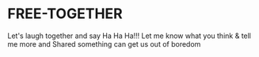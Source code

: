 # FREE-TOGETHER
Let's laugh together and say Ha Ha Ha!!!
Let me know what you think & tell me more and 
Shared something can get us out of boredom
